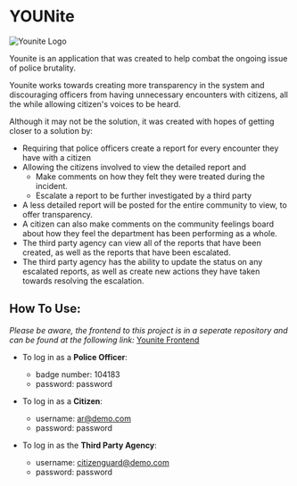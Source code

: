 # YOUNite

![Younite Logo](https://i.imgur.com/BZhB8Ag.png)

Younite is an application that was created to help combat the ongoing issue of police brutality.

Younite works towards creating more transparency in the system and discouraging officers from having unnecessary encounters with citizens, all the while allowing citizen's voices to be heard.

Although it may not be the solution, it was created with hopes of getting closer to a solution by:

  - Requiring that police officers create a report for every encounter they have with a citizen
  - Allowing the citizens involved to view the detailed report and
      - Make comments on how they felt they were treated during the incident.
      - Escalate a report to be further investigated by a third party
  - A less detailed report will be posted for the entire community to view, to offer transparency.
  - A citizen can also make comments on the community feelings board about how they feel the department has been performing as a whole.
  - The third party agency can view all of the reports that have been created, as well as the reports that have been escalated.
  - The third party agency has the ability to update the status on any escalated reports, as well as create new actions they have taken towards resolving the escalation.


## How To Use:

*Please be aware, the frontend to this project is in a seperate repository and can be found at the following link:*
[Younite Frontend](https://github.com/Yahjairav23/community-unite-frontend)

* To log in as a **Police Officer**:
  * badge number: 104183
  * password: password

* To log in as a **Citizen**:
  * username: ar@demo.com
  * password: password

* To log in as the **Third Party Agency**:
  * username: citizenguard@demo.com
  * password: password